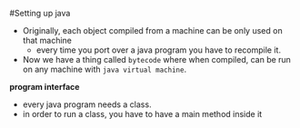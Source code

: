 #Setting up java
- Originally, each object compiled from a machine can be only used on that machine
  - every time you port over a java program you have to recompile it.
- Now we have a thing called `bytecode` where when compiled, can be run on any machine with `java virtual machine`.

**program interface**
- every java program needs a class.
- in order to run a class, you have to have a main method inside it

